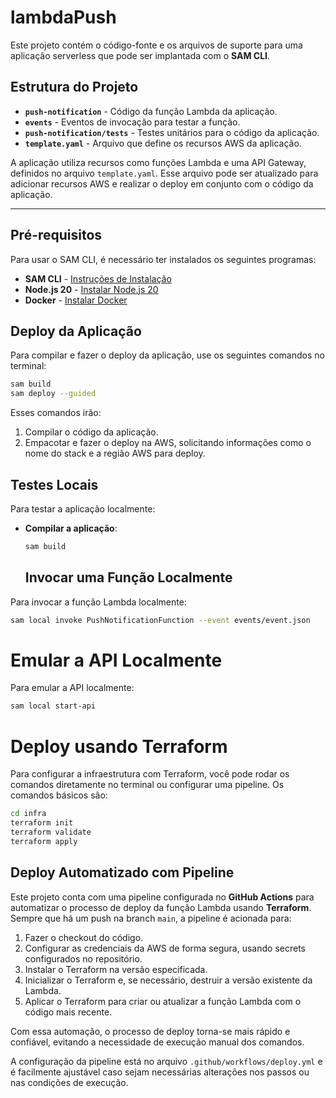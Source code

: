 # lambdaPush

Este projeto contém o código-fonte e os arquivos de suporte para uma aplicação serverless que pode ser implantada com o **SAM CLI**.

## Estrutura do Projeto

- **`push-notification`** - Código da função Lambda da aplicação.
- **`events`** - Eventos de invocação para testar a função.
- **`push-notification/tests`** - Testes unitários para o código da aplicação.
- **`template.yaml`** - Arquivo que define os recursos AWS da aplicação.

A aplicação utiliza recursos como funções Lambda e uma API Gateway, definidos no arquivo `template.yaml`. Esse arquivo pode ser atualizado para adicionar recursos AWS e realizar o deploy em conjunto com o código da aplicação.

---

## Pré-requisitos

Para usar o SAM CLI, é necessário ter instalados os seguintes programas:

- **SAM CLI** - [Instruções de Instalação](https://docs.aws.amazon.com/serverless-application-model/latest/developerguide/serverless-sam-cli-install.html)
- **Node.js 20** - [Instalar Node.js 20](https://nodejs.org/en/)
- **Docker** - [Instalar Docker](https://hub.docker.com/search/?type=edition&offering=community)

## Deploy da Aplicação

Para compilar e fazer o deploy da aplicação, use os seguintes comandos no terminal:

```bash
sam build
sam deploy --guided
```
Esses comandos irão:

1. Compilar o código da aplicação.
2. Empacotar e fazer o deploy na AWS, solicitando informações como o nome do stack e a região AWS para deploy.

## Testes Locais

Para testar a aplicação localmente:

- **Compilar a aplicação**:
  ```bash
  sam build
  ```
  ## Invocar uma Função Localmente

Para invocar a função Lambda localmente:

```bash
sam local invoke PushNotificationFunction --event events/event.json
```

# Emular a API Localmente
Para emular a API localmente:

```bash
sam local start-api
```

# Deploy usando Terraform
Para configurar a infraestrutura com Terraform, você pode rodar os comandos diretamente no terminal ou configurar uma pipeline. Os comandos básicos são:

```bash
cd infra
terraform init
terraform validate
terraform apply
```

## Deploy Automatizado com Pipeline

Este projeto conta com uma pipeline configurada no **GitHub Actions** para automatizar o processo de deploy da função Lambda usando **Terraform**. Sempre que há um push na branch `main`, a pipeline é acionada para:

1. Fazer o checkout do código.
2. Configurar as credenciais da AWS de forma segura, usando secrets configurados no repositório.
3. Instalar o Terraform na versão especificada.
4. Inicializar o Terraform e, se necessário, destruir a versão existente da Lambda.
5. Aplicar o Terraform para criar ou atualizar a função Lambda com o código mais recente.

Com essa automação, o processo de deploy torna-se mais rápido e confiável, evitando a necessidade de execução manual dos comandos.

A configuração da pipeline está no arquivo `.github/workflows/deploy.yml` e é facilmente ajustável caso sejam necessárias alterações nos passos ou nas condições de execução.